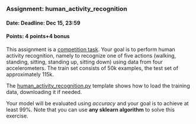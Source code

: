 ### Assignment: human_activity_recognition
#### Date: Deadline: Dec 15, 23:59
#### Points: 4 points+4 bonus

This assignment is a [competition task](https://ufal.mff.cuni.cz/courses/npfl129/2021-winter#competitions). Your goal
is to perform human activity recognition, namely to recognize one
of five actions (walking, standing, sitting, standing up, sitting down)
using data from four accelerometers. The train set consists of 50k
examples, the test set of approximately 115k.

The [human_activity_recognition.py](https://github.com/ufal/npfl129/tree/master/labs/09/human_activity_recognition.py)
template shows how to load the training data, downloading it if needed.

Your model will be evaluated using _accuracy_ and your goal is to achieve at
least 99%. Note that you can use **any sklearn algorithm** to solve this
exercise.
